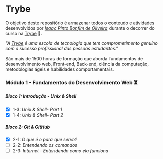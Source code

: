 # Trybe

O objetivo deste repositório é armazenar todos o conteudo e atividades desenvolvidos por _[Isaac Pinto Bonfim de Oliveira](www.linkedin.com/in/isaacpboliveira)_ durante o decorrer do curso na [Trybe](https://www.betrybe.com/) :rocket:.

_"A [Trybe](https://www.betrybe.com/) é uma escola de tecnologia que tem comprometimento genuíno com o sucesso profissional das pessoas estudantes."_

São mais de 1500 horas de formação que aborda fundamentos de desenvolvimento web, Front-end, Back-end, ciência da computação, metodologias ágeis e habilidades comportamentais.

### Módulo 1 - Fundamentos do Desenvolvimento Web :hourglass_flowing_sand:

##### Bloco 1: Introdução - Unix & Shell 

- [X] 1-3: _Unix & Shell- Part 1_
- [X] 1-4: _Unix & Shell- Part 2_

##### Bloco 2: Git & GitHub

- [X] 2-1: _O que é e para que serve?_
- [ ] 2-2: _Entendendo os comandos_
- [ ] 2-3: _Internet - Entendendo como ela funciona_
